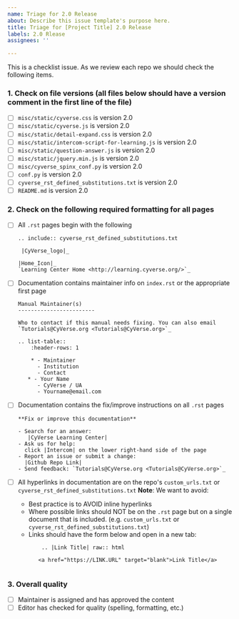 ```yaml
---
name: Triage for 2.0 Release
about: Describe this issue template's purpose here.
title: Triage for [Project Title] 2.0 Release
labels: 2.0 Rlease
assignees: ''

---
```


This is a checklist issue. As we review each repo we should check the following items. 

### 1. Check on file versions (all files below should have a version comment in the first line of the file)

- [ ] `misc/static/cyverse.css` is version 2.0 
- [ ] `misc/static/cyverse.js` is version 2.0 
- [ ] `misc/static/detail-expand.css` is version 2.0 
- [ ] `misc/static/intercom-script-for-learning.js` is version 2.0
- [ ] `misc/static/question-answer.js` is version 2.0
- [ ] `misc/static/jquery.min.js` is version 2.0
- [ ] `misc/cyverse_spinx_conf.py` is version 2.0 
- [ ]  `conf.py` is version 2.0 
- [ ]  `cyverse_rst_defined_substitutions.txt` is version 2.0 
- [ ]  `README.md` is version 2.0 

### 2. Check on the following required formatting for all pages 

- [ ] All `.rst` pages begin with the following
    ````
    .. include:: cyverse_rst_defined_substitutions.txt

     |CyVerse_logo|_

    |Home_Icon|_
    `Learning Center Home <http://learning.cyverse.org/>`_
    ````
- [ ] Documentation contains maintainer info on `index.rst` or the appropriate first page

    ````
    Manual Maintainer(s)
    ------------------------
    
    Who to contact if this manual needs fixing. You can also email
    `Tutorials@CyVerse.org <Tutorials@CyVerse.org>`_
    
    .. list-table::
        :header-rows: 1
    
        * - Maintainer
          - Institution
          - Contact
       * - Your Name
          - CyVerse / UA
          - Yourname@email.com
    ````

- [ ]  Documentation contains the fix/improve instructions on all `.rst` pages
    ````
    **Fix or improve this documentation**

    - Search for an answer:
       |CyVerse Learning Center|
    - Ask us for help:
      click |Intercom| on the lower right-hand side of the page
    - Report an issue or submit a change:
      |Github Repo Link|
    - Send feedback: `Tutorials@CyVerse.org <Tutorials@CyVerse.org>`_
    ````

- [ ] All hyperlinks in documentation are on the repo's `custom_urls.txt` or `cyverse_rst_defined_substitutions.txt`
 **Note**:  We want to avoid:
    -  Best practice is to AVOID inline hyperlinks
    -  Where possible links should NOT be on the `.rst` page but on a single 
        document that is included. (e.g. `custom_urls.txt` or `cyverse_rst_defined_substitutions.txt`)
    - Links should have the form below and open in a new tab:
        ````
            .. |Link Title| raw:: html

           <a href="https://LINK.URL" target="blank">Link Title</a>


### 3. Overall quality  

- [ ] Maintainer is assigned and has approved the content 
- [ ] Editor has checked for quality (spelling, formatting, etc.)
